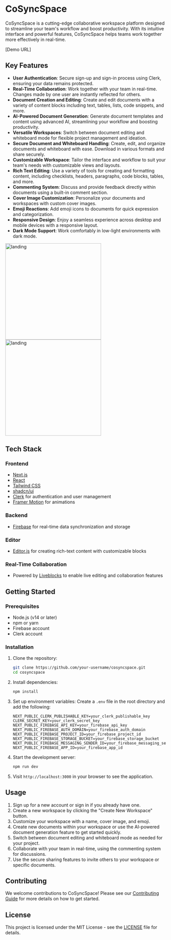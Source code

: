 # CoSyncSpace

CoSyncSpace is a cutting-edge collaborative workspace platform designed to streamline your team's workflow and boost productivity. With its intuitive interface and powerful features, CoSyncSpace helps teams work together more effectively in real-time.

[Demo URL]

## Key Features

- **User Authentication**: Secure sign-up and sign-in process using Clerk, ensuring your data remains protected.
- **Real-Time Collaboration**: Work together with your team in real-time. Changes made by one user are instantly reflected for others.
- **Document Creation and Editing**: Create and edit documents with a variety of content blocks including text, tables, lists, code snippets, and more.
- **AI-Powered Document Generation**: Generate document templates and content using advanced AI, streamlining your workflow and boosting productivity.
- **Versatile Workspaces**: Switch between document editing and whiteboard mode for flexible project management and ideation.
- **Secure Document and Whiteboard Handling**: Create, edit, and organize documents and whiteboard with ease. Download in various formats and share securely.
- **Customizable Workspace**: Tailor the interface and workflow to suit your team's needs with customizable views and layouts.
- **Rich Text Editing**: Use a variety of tools for creating and formatting content, including checklists, headers, paragraphs, code blocks, tables, and more.
- **Commenting System**: Discuss and provide feedback directly within documents using a built-in comment section.
- **Cover Image Customization**: Personalize your documents and workspaces with custom cover images.
- **Emoji Reactions**: Add emoji icons to documents for quick expression and categorization.
- **Responsive Design**: Enjoy a seamless experience across desktop and mobile devices with a responsive layout.
- **Dark Mode Support**: Work comfortably in low-light environments with dark mode.

 <img src="https://github.com/user-attachments/assets/47a8abb4-af5c-4174-9418-fba6512bad84" alt="landing" height="300"> <img src="https://github.com/user-attachments/assets/84e4bd80-daf2-4297-8bd9-a2affb033c63" alt="landing" height="300">




## Tech Stack

### Frontend

- [Next.js](https://nextjs.org/)
- [React](https://react.dev/)
- [Tailwind CSS](https://tailwindcss.com/)
- [shadcn/ui](https://ui.shadcn.com/)
- [Clerk](https://clerk.com/) for authentication and user management
- [Framer Motion](https://www.framer.com/motion/) for animations

### Backend

- [Firebase](https://firebase.google.com/) for real-time data synchronization and storage

### Editor

- [Editor.js](https://editorjs.io/) for creating rich-text content with customizable blocks

### Real-Time Collaboration

- Powered by [Liveblocks](https://liveblocks.io/) to enable live editing and collaboration features

## Getting Started

### Prerequisites

- Node.js (v14 or later)
- npm or yarn
- Firebase account
- Clerk account

### Installation

1. Clone the repository:

   ```bash
   git clone https://github.com/your-username/cosyncspace.git
   cd cosyncspace
   ```

2. Install dependencies:

   ```bash
   npm install
   ```

3. Set up environment variables:
   Create a `.env` file in the root directory and add the following:

   ```
   NEXT_PUBLIC_CLERK_PUBLISHABLE_KEY=your_clerk_publishable_key
   CLERK_SECRET_KEY=your_clerk_secret_key
   NEXT_PUBLIC_FIREBASE_API_KEY=your_firebase_api_key
   NEXT_PUBLIC_FIREBASE_AUTH_DOMAIN=your_firebase_auth_domain
   NEXT_PUBLIC_FIREBASE_PROJECT_ID=your_firebase_project_id
   NEXT_PUBLIC_FIREBASE_STORAGE_BUCKET=your_firebase_storage_bucket
   NEXT_PUBLIC_FIREBASE_MESSAGING_SENDER_ID=your_firebase_messaging_sender_id
   NEXT_PUBLIC_FIREBASE_APP_ID=your_firebase_app_id
   ```

4. Start the development server:

   ```bash
   npm run dev
   ```

5. Visit `http://localhost:3000` in your browser to see the application.

## Usage

1. Sign up for a new account or sign in if you already have one.
2. Create a new workspace by clicking the "Create New Workspace" button.
3. Customize your workspace with a name, cover image, and emoji.
4. Create new documents within your workspace or use the AI-powered document generation feature to get started quickly.
5. Switch between document editing and whiteboard mode as needed for your project.
6. Collaborate with your team in real-time, using the commenting system for discussions.
7. Use the secure sharing features to invite others to your workspace or specific documents.

## Contributing

We welcome contributions to CoSyncSpace! Please see our [Contributing Guide](CONTRIBUTING.md) for more details on how to get started.

## License

This project is licensed under the MIT License - see the [LICENSE](LICENSE) file for details.
